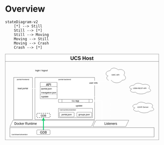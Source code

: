 # Overview

```mermaid
stateDiagram-v2
    [*] --> Still
    Still --> [*]
    Still --> Moving
    Moving --> Still
    Moving --> Crash
    Crash --> [*]
```



<svg xmlns="http://www.w3.org/2000/svg" xmlns:xlink="http://www.w3.org/1999/xlink" version="1.1" width="981px" viewBox="-0.5 -0.5 981 551" style="max-width:100%;max-height:551px;"><defs><clipPath id="mx-clip-228-208-100-26-0"><rect x="228" y="208" width="100" height="26"/></clipPath><clipPath id="mx-clip-228-234-100-26-0"><rect x="228" y="234" width="100" height="26"/></clipPath><clipPath id="mx-clip-228-260-100-26-0"><rect x="228" y="260" width="100" height="26"/></clipPath></defs><g><path d="M 0 48 L 0 0 L 980 0 L 980 48" fill="rgb(255, 255, 255)" stroke="rgb(0, 0, 0)" stroke-miterlimit="10" pointer-events="all"/><path d="M 0 48 L 0 550 L 980 550 L 980 48" fill="none" stroke="rgb(0, 0, 0)" stroke-miterlimit="10" pointer-events="none"/><path d="M 0 48 L 980 48" fill="none" stroke="rgb(0, 0, 0)" stroke-miterlimit="10" pointer-events="none"/><g fill="rgb(0, 0, 0)" font-family="Helvetica" font-weight="bold" pointer-events="none" text-anchor="middle" font-size="32px"><text x="489.5" y="38.5">UCS Host</text></g><path d="M 30 465 L 50 424 L 570 424 L 550 465 Z" fill="rgb(255, 255, 255)" stroke="rgb(0, 0, 0)" stroke-miterlimit="10" pointer-events="none"/><g transform="translate(-0.5 -0.5)"><switch><foreignObject pointer-events="none" width="100%" height="100%" requiredFeatures="http://www.w3.org/TR/SVG11/feature#Extensibility" style="overflow: visible; text-align: left;"><div xmlns="http://www.w3.org/1999/xhtml" style="display: flex; align-items: unsafe center; justify-content: unsafe flex-start; width: 511px; height: 1px; padding-top: 445px; margin-left: 59px;"><div data-drawio-colors="color: rgb(0, 0, 0); " style="box-sizing: border-box; font-size: 0px; text-align: left;"><div style="display: inline-block; font-size: 20px; font-family: Helvetica; color: rgb(0, 0, 0); line-height: 1.2; pointer-events: none; white-space: normal; overflow-wrap: normal;">Docker Runtime</div></div></div></foreignObject><text x="59" y="451" fill="rgb(0, 0, 0)" font-family="Helvetica" font-size="20px">Docker Runtime</text></switch></g><rect x="190" y="150" width="380" height="270" fill="rgb(255, 255, 255)" stroke="rgb(0, 0, 0)" pointer-events="none"/><g transform="translate(-0.5 -0.5)"><switch><foreignObject pointer-events="none" width="100%" height="100%" requiredFeatures="http://www.w3.org/TR/SVG11/feature#Extensibility" style="overflow: visible; text-align: left;"><div xmlns="http://www.w3.org/1999/xhtml" style="display: flex; align-items: unsafe flex-start; justify-content: unsafe center; width: 378px; height: 1px; padding-top: 157px; margin-left: 191px;"><div data-drawio-colors="color: rgb(0, 0, 0); " style="box-sizing: border-box; font-size: 0px; text-align: center;"><div style="display: inline-block; font-size: 12px; font-family: Helvetica; color: rgb(0, 0, 0); line-height: 1.2; pointer-events: none; white-space: normal; overflow-wrap: normal;">portal-backend<div></div></div></div></div></foreignObject><text x="380" y="169" fill="rgb(0, 0, 0)" font-family="Helvetica" font-size="12px" text-anchor="middle">portal-backend&#xa;</text></switch></g><path d="M 84 150 L 84 124 L 633.7 124" fill="none" stroke="#ffffff" stroke-width="3" stroke-miterlimit="10" pointer-events="none"/><path d="M 640.45 124 L 631.45 128.5 L 633.7 124 L 631.45 119.5 Z" fill="#ffffff" stroke="#ffffff" stroke-width="3" stroke-miterlimit="10" pointer-events="none"/><rect x="54" y="150" width="120" height="270" fill="rgb(255, 255, 255)" stroke="rgb(0, 0, 0)" pointer-events="none"/><g transform="translate(-0.5 -0.5)"><switch><foreignObject pointer-events="none" width="100%" height="100%" requiredFeatures="http://www.w3.org/TR/SVG11/feature#Extensibility" style="overflow: visible; text-align: left;"><div xmlns="http://www.w3.org/1999/xhtml" style="display: flex; align-items: unsafe flex-start; justify-content: unsafe center; width: 118px; height: 1px; padding-top: 157px; margin-left: 55px;"><div data-drawio-colors="color: rgb(0, 0, 0); " style="box-sizing: border-box; font-size: 0px; text-align: center;"><div style="display: inline-block; font-size: 12px; font-family: Helvetica; color: rgb(0, 0, 0); line-height: 1.2; pointer-events: none; white-space: normal; overflow-wrap: normal;"><div><span>portal-frontend</span></div></div></div></div></foreignObject><text x="114" y="169" fill="rgb(0, 0, 0)" font-family="Helvetica" font-size="12px" text-anchor="middle">portal-frontend</text></switch></g><rect x="30" y="471" width="920" height="60" fill="rgb(255, 255, 255)" stroke="rgb(0, 0, 0)" pointer-events="none"/><path d="M 244 486 L 244 420.84" fill="none" stroke="#00cc66" stroke-width="5" stroke-miterlimit="10" pointer-events="none"/><path d="M 244 412.59 L 249.5 423.59 L 244 420.84 L 238.5 423.59 Z" fill="#00cc66" stroke="#00cc66" stroke-width="5" stroke-miterlimit="10" pointer-events="none"/><rect x="201.5" y="486" width="85" height="30" rx="4.5" ry="4.5" fill="rgb(255, 255, 255)" stroke="rgb(0, 0, 0)" pointer-events="none"/><g transform="translate(-0.5 -0.5)"><switch><foreignObject pointer-events="none" width="100%" height="100%" requiredFeatures="http://www.w3.org/TR/SVG11/feature#Extensibility" style="overflow: visible; text-align: left;"><div xmlns="http://www.w3.org/1999/xhtml" style="display: flex; align-items: unsafe center; justify-content: unsafe center; width: 83px; height: 1px; padding-top: 501px; margin-left: 203px;"><div data-drawio-colors="color: rgb(0, 0, 0); " style="box-sizing: border-box; font-size: 0px; text-align: center;"><div style="display: inline-block; font-size: 20px; font-family: Helvetica; color: rgb(0, 0, 0); line-height: 1.2; pointer-events: none; white-space: normal; overflow-wrap: normal;">GDB</div></div></div></foreignObject><text x="244" y="507" fill="rgb(0, 0, 0)" font-family="Helvetica" font-size="20px" text-anchor="middle">GDB</text></switch></g><path d="M 669 107.5 C 641 107.5 634 135 656.4 140.5 C 634 152.6 659.2 179 677.4 168 C 690 190 732 190 746 168 C 774 168 774 146 756.5 135 C 774 113 746 91 721.5 102 C 704 85.5 676 85.5 669 107.5 Z" fill="rgb(255, 255, 255)" stroke="rgb(0, 0, 0)" stroke-miterlimit="10" pointer-events="none"/><g transform="translate(-0.5 -0.5)"><switch><foreignObject pointer-events="none" width="100%" height="100%" requiredFeatures="http://www.w3.org/TR/SVG11/feature#Extensibility" style="overflow: visible; text-align: left;"><div xmlns="http://www.w3.org/1999/xhtml" style="display: flex; align-items: unsafe center; justify-content: unsafe center; width: 138px; height: 1px; padding-top: 135px; margin-left: 635px;"><div data-drawio-colors="color: rgb(0, 0, 0); " style="box-sizing: border-box; font-size: 0px; text-align: center;"><div style="display: inline-block; font-size: 12px; font-family: Helvetica; color: rgb(0, 0, 0); line-height: 1.2; pointer-events: none; white-space: normal; overflow-wrap: normal;">UMC-API</div></div></div></foreignObject><text x="704" y="139" fill="rgb(0, 0, 0)" font-family="Helvetica" font-size="12px" text-anchor="middle">UMC-API</text></switch></g><path d="M 223.5 208 L 223.5 182 L 331 182 L 331 208" fill="none" stroke="rgb(0, 0, 0)" stroke-miterlimit="10" pointer-events="none"/><path d="M 223.5 208 L 223.5 286 L 331 286 L 331 208" fill="none" stroke="rgb(0, 0, 0)" stroke-miterlimit="10" pointer-events="none"/><path d="M 223.5 208 L 331 208" fill="none" stroke="rgb(0, 0, 0)" stroke-miterlimit="10" pointer-events="none"/><g fill="rgb(0, 0, 0)" font-family="Helvetica" pointer-events="none" text-anchor="middle" font-size="20px"><text x="276.75" y="203.5">API</text></g><g fill="rgb(0, 0, 0)" font-family="Helvetica" pointer-events="none" clip-path="url(#mx-clip-228-208-100-26-0)" font-size="14px"><text x="229" y="226.5">/portal.json</text></g><g fill="rgb(0, 0, 0)" font-family="Helvetica" pointer-events="none" clip-path="url(#mx-clip-228-234-100-26-0)" font-size="14px"><text x="229" y="252.5">/navigation.json</text></g><rect x="223.5" y="260" width="107.5" height="26" fill="rgb(255, 255, 255)" stroke="rgb(0, 0, 0)" stroke-dasharray="3 3" pointer-events="none"/><g fill="rgb(0, 0, 0)" font-family="Helvetica" pointer-events="none" clip-path="url(#mx-clip-228-260-100-26-0)" font-size="14px"><text x="229" y="278.5">/update</text></g><rect x="201.5" y="380" width="85" height="27" rx="4.05" ry="4.05" fill="rgb(255, 255, 255)" stroke="rgb(0, 0, 0)" stroke-width="2" stroke-dasharray="6 6" pointer-events="none"/><g transform="translate(-0.5 -0.5)"><switch><foreignObject pointer-events="none" width="100%" height="100%" requiredFeatures="http://www.w3.org/TR/SVG11/feature#Extensibility" style="overflow: visible; text-align: left;"><div xmlns="http://www.w3.org/1999/xhtml" style="display: flex; align-items: unsafe center; justify-content: unsafe center; width: 83px; height: 1px; padding-top: 394px; margin-left: 203px;"><div data-drawio-colors="color: rgb(0, 0, 0); " style="box-sizing: border-box; font-size: 0px; text-align: center;"><div style="display: inline-block; font-size: 16px; font-family: Helvetica; color: rgb(0, 0, 0); line-height: 1.2; pointer-events: none; white-space: normal; overflow-wrap: normal;">GDB</div></div></div></foreignObject><text x="244" y="398" fill="rgb(0, 0, 0)" font-family="Helvetica" font-size="16px" text-anchor="middle">GDB</text></switch></g><path d="M 821.5 200 C 791.5 200 784 220 808 224 C 784 232.8 811 252 830.5 244 C 844 260 889 260 904 244 C 934 244 934 228 915.25 220 C 934 204 904 188 877.75 196 C 859 184 829 184 821.5 200 Z" fill="rgb(255, 255, 255)" stroke="rgb(0, 0, 0)" stroke-miterlimit="10" pointer-events="none"/><g transform="translate(-0.5 -0.5)"><switch><foreignObject pointer-events="none" width="100%" height="100%" requiredFeatures="http://www.w3.org/TR/SVG11/feature#Extensibility" style="overflow: visible; text-align: left;"><div xmlns="http://www.w3.org/1999/xhtml" style="display: flex; align-items: unsafe center; justify-content: unsafe center; width: 148px; height: 1px; padding-top: 220px; margin-left: 785px;"><div data-drawio-colors="color: rgb(0, 0, 0); " style="box-sizing: border-box; font-size: 0px; text-align: center;"><div style="display: inline-block; font-size: 12px; font-family: Helvetica; color: rgb(0, 0, 0); line-height: 1.2; pointer-events: none; white-space: normal; overflow-wrap: normal;">UDM-REST-API</div></div></div></foreignObject><text x="859" y="224" fill="rgb(0, 0, 0)" font-family="Helvetica" font-size="12px" text-anchor="middle">UDM-REST-API</text></switch></g><path d="M 331 221 L 667.41 169.53" fill="none" stroke="#ffffff" stroke-width="3" stroke-miterlimit="10" pointer-events="none"/><path d="M 674.08 168.51 L 665.87 174.32 L 667.41 169.53 L 664.51 165.42 Z" fill="#ffffff" stroke="#ffffff" stroke-width="3" stroke-miterlimit="10" pointer-events="none"/><g transform="translate(-0.5 -0.5)"><switch><foreignObject pointer-events="none" width="100%" height="100%" requiredFeatures="http://www.w3.org/TR/SVG11/feature#Extensibility" style="overflow: visible; text-align: left;"><div xmlns="http://www.w3.org/1999/xhtml" style="display: flex; align-items: unsafe center; justify-content: unsafe center; width: 136px; height: 1px; padding-top: 105px; margin-left: 164px;"><div data-drawio-colors="color: rgb(0, 0, 0); " style="box-sizing: border-box; font-size: 0px; text-align: center;"><div style="display: inline-block; font-size: 14px; font-family: Helvetica; color: rgb(0, 0, 0); line-height: 1.2; pointer-events: none; white-space: normal; overflow-wrap: normal;">login / logout</div></div></div></foreignObject><text x="231" y="109" fill="rgb(0, 0, 0)" font-family="Helvetica" font-size="14px" text-anchor="middle">login / logout</text></switch></g><rect x="524" y="171" width="79" height="30" fill="rgb(255, 255, 255)" stroke="none" pointer-events="none"/><g transform="translate(-0.5 -0.5)"><switch><foreignObject pointer-events="none" width="100%" height="100%" requiredFeatures="http://www.w3.org/TR/SVG11/feature#Extensibility" style="overflow: visible; text-align: left;"><div xmlns="http://www.w3.org/1999/xhtml" style="display: flex; align-items: unsafe center; justify-content: unsafe center; width: 77px; height: 1px; padding-top: 186px; margin-left: 525px;"><div data-drawio-colors="color: rgb(0, 0, 0); " style="box-sizing: border-box; font-size: 0px; text-align: center;"><div style="display: inline-block; font-size: 14px; font-family: Helvetica; color: rgb(0, 0, 0); line-height: 1.2; pointer-events: none; white-space: normal; overflow-wrap: normal;">user info</div></div></div></foreignObject><text x="564" y="190" fill="rgb(0, 0, 0)" font-family="Helvetica" font-size="14px" text-anchor="middle">user info</text></switch></g><path d="M 171 221 L 213.4 221" fill="none" stroke="#ffffff" stroke-width="3" stroke-miterlimit="10" pointer-events="none"/><path d="M 220.15 221 L 211.15 225.5 L 213.4 221 L 211.15 216.5 Z" fill="#ffffff" stroke="#ffffff" stroke-width="3" stroke-miterlimit="10" pointer-events="none"/><g transform="translate(-0.5 -0.5)"><switch><foreignObject pointer-events="none" width="100%" height="100%" requiredFeatures="http://www.w3.org/TR/SVG11/feature#Extensibility" style="overflow: visible; text-align: left;"><div xmlns="http://www.w3.org/1999/xhtml" style="display: flex; align-items: unsafe center; justify-content: unsafe center; width: 114px; height: 1px; padding-top: 221px; margin-left: 56px;"><div data-drawio-colors="color: rgb(0, 0, 0); " style="box-sizing: border-box; font-size: 0px; text-align: center;"><div style="display: inline-block; font-size: 14px; font-family: Helvetica; color: rgb(0, 0, 0); line-height: 1.2; pointer-events: none; white-space: normal; overflow-wrap: normal;">load portal</div></div></div></foreignObject><text x="113" y="225" fill="rgb(0, 0, 0)" font-family="Helvetica" font-size="14px" text-anchor="middle">load portal</text></switch></g><g transform="translate(-0.5 -0.5)"><switch><foreignObject pointer-events="none" width="100%" height="100%" requiredFeatures="http://www.w3.org/TR/SVG11/feature#Extensibility" style="overflow: visible; text-align: left;"><div xmlns="http://www.w3.org/1999/xhtml" style="display: flex; align-items: unsafe center; justify-content: unsafe flex-start; width: 130px; height: 1px; padding-top: 515px; margin-left: 41px;"><div data-drawio-colors="color: rgb(0, 0, 0); " style="box-sizing: border-box; font-size: 0px; text-align: left;"><div style="display: inline-block; font-size: 11px; font-family: Helvetica; color: rgb(0, 0, 0); line-height: 1.2; pointer-events: none; white-space: normal; overflow-wrap: normal;">/usr/share/univention</div></div></div></foreignObject><text x="41" y="518" fill="rgb(0, 0, 0)" font-family="Helvetica" font-size="11px">/usr/share/univention</text></switch></g><path d="M 841.5 321 C 811.5 321 804 341 828 345 C 804 353.8 831 373 850.5 365 C 864 381 909 381 924 365 C 954 365 954 349 935.25 341 C 954 325 924 309 897.75 317 C 879 305 849 305 841.5 321 Z" fill="rgb(255, 255, 255)" stroke="rgb(0, 0, 0)" stroke-miterlimit="10" pointer-events="none"/><g transform="translate(-0.5 -0.5)"><switch><foreignObject pointer-events="none" width="100%" height="100%" requiredFeatures="http://www.w3.org/TR/SVG11/feature#Extensibility" style="overflow: visible; text-align: left;"><div xmlns="http://www.w3.org/1999/xhtml" style="display: flex; align-items: unsafe center; justify-content: unsafe center; width: 148px; height: 1px; padding-top: 341px; margin-left: 805px;"><div data-drawio-colors="color: rgb(0, 0, 0); " style="box-sizing: border-box; font-size: 0px; text-align: center;"><div style="display: inline-block; font-size: 12px; font-family: Helvetica; color: rgb(0, 0, 0); line-height: 1.2; pointer-events: none; white-space: normal; overflow-wrap: normal;">LDAP-Server</div></div></div></foreignObject><text x="879" y="345" fill="rgb(0, 0, 0)" font-family="Helvetica" font-size="12px" text-anchor="middle">LDAP-Server</text></switch></g><rect x="340" y="290" width="217" height="20" fill="rgb(255, 255, 255)" stroke="rgb(0, 0, 0)" pointer-events="none"/><path d="M 362 290 L 362 310 M 535 290 L 535 310" fill="none" stroke="rgb(0, 0, 0)" stroke-miterlimit="10" pointer-events="none"/><g transform="translate(-0.5 -0.5)"><switch><foreignObject pointer-events="none" width="100%" height="100%" requiredFeatures="http://www.w3.org/TR/SVG11/feature#Extensibility" style="overflow: visible; text-align: left;"><div xmlns="http://www.w3.org/1999/xhtml" style="display: flex; align-items: unsafe center; justify-content: unsafe center; width: 172px; height: 1px; padding-top: 300px; margin-left: 363px;"><div data-drawio-colors="color: rgb(0, 0, 0); " style="box-sizing: border-box; font-size: 0px; text-align: center;"><div style="display: inline-block; font-size: 13px; font-family: Helvetica; color: rgb(0, 0, 0); line-height: 1.2; pointer-events: none; white-space: normal; overflow-wrap: normal;">CLI App</div></div></div></foreignObject><text x="449" y="304" fill="rgb(0, 0, 0)" font-family="Helvetica" font-size="13px" text-anchor="middle">CLI App</text></switch></g><rect x="340" y="348" width="217" height="60" fill="rgb(255, 255, 255)" stroke="rgb(0, 0, 0)" pointer-events="none"/><g transform="translate(-0.5 -0.5)"><switch><foreignObject pointer-events="none" width="100%" height="100%" requiredFeatures="http://www.w3.org/TR/SVG11/feature#Extensibility" style="overflow: visible; text-align: left;"><div xmlns="http://www.w3.org/1999/xhtml" style="display: flex; align-items: unsafe center; justify-content: unsafe flex-start; width: 130px; height: 1px; padding-top: 358px; margin-left: 348px;"><div data-drawio-colors="color: rgb(0, 0, 0); " style="box-sizing: border-box; font-size: 0px; text-align: left;"><div style="display: inline-block; font-size: 11px; font-family: Helvetica; color: rgb(0, 0, 0); line-height: 1.2; pointer-events: none; white-space: normal; overflow-wrap: normal;">/var/cache/univention</div></div></div></foreignObject><text x="348" y="361" fill="rgb(0, 0, 0)" font-family="Helvetica" font-size="11px">/var/cache/univention</text></switch></g><rect x="345" y="373" width="95" height="30" rx="4.5" ry="4.5" fill="rgb(255, 255, 255)" stroke="rgb(0, 0, 0)" pointer-events="none"/><g transform="translate(-0.5 -0.5)"><switch><foreignObject pointer-events="none" width="100%" height="100%" requiredFeatures="http://www.w3.org/TR/SVG11/feature#Extensibility" style="overflow: visible; text-align: left;"><div xmlns="http://www.w3.org/1999/xhtml" style="display: flex; align-items: unsafe center; justify-content: unsafe center; width: 93px; height: 1px; padding-top: 388px; margin-left: 346px;"><div data-drawio-colors="color: rgb(0, 0, 0); " style="box-sizing: border-box; font-size: 0px; text-align: center;"><div style="display: inline-block; font-size: 14px; font-family: Helvetica; color: rgb(0, 0, 0); line-height: 1.2; pointer-events: none; white-space: normal; overflow-wrap: normal;">portal.json</div></div></div></foreignObject><text x="393" y="392" fill="rgb(0, 0, 0)" font-family="Helvetica" font-size="14px" text-anchor="middle">portal.json</text></switch></g><rect x="457" y="373" width="95" height="30" rx="4.5" ry="4.5" fill="rgb(255, 255, 255)" stroke="rgb(0, 0, 0)" pointer-events="none"/><g transform="translate(-0.5 -0.5)"><switch><foreignObject pointer-events="none" width="100%" height="100%" requiredFeatures="http://www.w3.org/TR/SVG11/feature#Extensibility" style="overflow: visible; text-align: left;"><div xmlns="http://www.w3.org/1999/xhtml" style="display: flex; align-items: unsafe center; justify-content: unsafe center; width: 93px; height: 1px; padding-top: 388px; margin-left: 458px;"><div data-drawio-colors="color: rgb(0, 0, 0); " style="box-sizing: border-box; font-size: 0px; text-align: center;"><div style="display: inline-block; font-size: 14px; font-family: Helvetica; color: rgb(0, 0, 0); line-height: 1.2; pointer-events: none; white-space: normal; overflow-wrap: normal;">groups.json</div></div></div></foreignObject><text x="505" y="392" fill="rgb(0, 0, 0)" font-family="Helvetica" font-size="14px" text-anchor="middle">groups.json</text></switch></g><path d="M 502.75 310 L 502.75 337.9" fill="none" stroke="#ffffff" stroke-width="3" stroke-miterlimit="10" pointer-events="none"/><path d="M 502.75 344.65 L 498.25 335.65 L 502.75 337.9 L 507.25 335.65 Z" fill="#ffffff" stroke="#ffffff" stroke-width="3" stroke-miterlimit="10" pointer-events="none"/><g transform="translate(-0.5 -0.5)"><switch><foreignObject pointer-events="none" width="100%" height="100%" requiredFeatures="http://www.w3.org/TR/SVG11/feature#Extensibility" style="overflow: visible; text-align: left;"><div xmlns="http://www.w3.org/1999/xhtml" style="display: flex; align-items: unsafe center; justify-content: unsafe center; width: 77px; height: 1px; padding-top: 332px; margin-left: 433px;"><div data-drawio-colors="color: rgb(0, 0, 0); " style="box-sizing: border-box; font-size: 0px; text-align: center;"><div style="display: inline-block; font-size: 14px; font-family: Helvetica; color: rgb(0, 0, 0); line-height: 1.2; pointer-events: none; white-space: normal; overflow-wrap: normal;">update</div></div></div></foreignObject><text x="472" y="336" fill="rgb(0, 0, 0)" font-family="Helvetica" font-size="14px" text-anchor="middle">update</text></switch></g><path d="M 674 424 L 674 273 L 341.1 273" fill="none" stroke="#ffffff" stroke-width="3" stroke-miterlimit="10" stroke-dasharray="3 3" pointer-events="none"/><path d="M 334.35 273 L 343.35 268.5 L 341.1 273 L 343.35 277.5 Z" fill="#ffffff" stroke="#ffffff" stroke-width="3" stroke-miterlimit="10" pointer-events="none"/><path d="M 559 465 L 579 424 L 789 424 L 769 465 Z" fill="rgb(255, 255, 255)" stroke="rgb(0, 0, 0)" stroke-miterlimit="10" pointer-events="none"/><g transform="translate(-0.5 -0.5)"><switch><foreignObject pointer-events="none" width="100%" height="100%" requiredFeatures="http://www.w3.org/TR/SVG11/feature#Extensibility" style="overflow: visible; text-align: left;"><div xmlns="http://www.w3.org/1999/xhtml" style="display: flex; align-items: unsafe center; justify-content: unsafe center; width: 228px; height: 1px; padding-top: 445px; margin-left: 560px;"><div data-drawio-colors="color: rgb(0, 0, 0); " style="box-sizing: border-box; font-size: 0px; text-align: center;"><div style="display: inline-block; font-size: 20px; font-family: Helvetica; color: rgb(0, 0, 0); line-height: 1.2; pointer-events: none; white-space: normal; overflow-wrap: normal;">Listeners</div></div></div></foreignObject><text x="674" y="451" fill="rgb(0, 0, 0)" font-family="Helvetica" font-size="20px" text-anchor="middle">Listeners</text></switch></g><path d="M 616.5 424 L 616.5 300 L 567.1 300" fill="none" stroke="#ffffff" stroke-width="3" stroke-miterlimit="10" pointer-events="none"/><path d="M 560.35 300 L 569.35 295.5 L 567.1 300 L 569.35 304.5 Z" fill="#ffffff" stroke="#ffffff" stroke-width="3" stroke-miterlimit="10" pointer-events="none"/></g><switch><g requiredFeatures="http://www.w3.org/TR/SVG11/feature#Extensibility"/><a transform="translate(0,-5)" xlink:href="https://www.diagrams.net/doc/faq/svg-export-text-problems" target="_blank"><text text-anchor="middle" font-size="10px" x="50%" y="100%">Text is not SVG - cannot display</text></a></switch></svg>